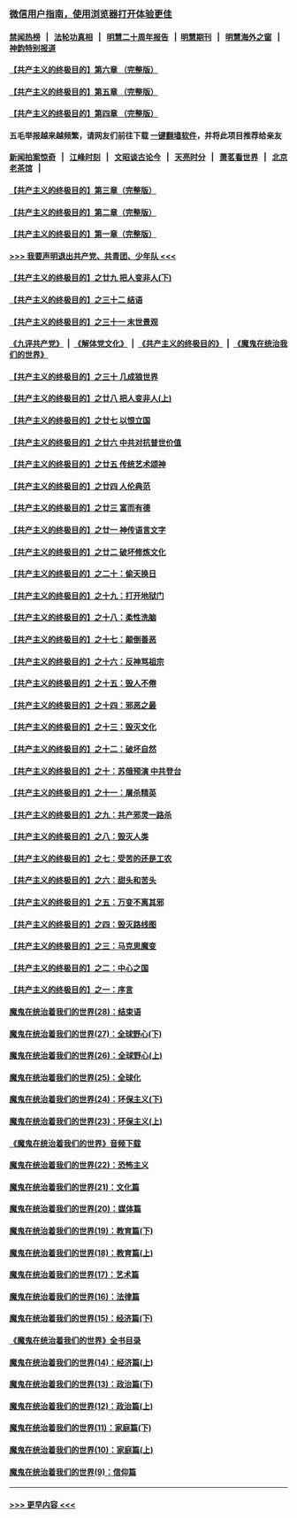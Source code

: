 ### [微信用户指南，使用浏览器打开体验更佳](https://github.com/gfw-breaker/banned-news1/blob/master/indexes/wechat-guide.md?t=0)
#### [禁闻热榜](热点新闻.md?t=0)  &nbsp;&nbsp;|&nbsp;&nbsp; [法轮功真相](https://github.com/gfw-breaker/truth/blob/master/README.md?t=0) &nbsp;&nbsp;|&nbsp;&nbsp; [明慧二十周年报告](https://github.com/gfw-breaker/mh-reports/blob/master/README.md?t=0) &nbsp;&nbsp;|&nbsp;&nbsp;[明慧期刊](https://github.com/gfw-breaker/mh-qikan) &nbsp;&nbsp;|&nbsp;&nbsp; [明慧海外之窗](https://github.com/gfw-breaker/mh-news/blob/master/README.md?t=0) &nbsp;&nbsp;|&nbsp;&nbsp; [神韵特别报道](https://github.com/gfw-breaker/mh-news/blob/master/shenyun.md?t=0)
#### [【共产主义的终极目的】第六章 （完整版）](../pages/nsc422/n11428913.md?t=02141322) 
#### [【共产主义的终极目的】第五章 （完整版）](../pages/nsc422/n11428912.md?t=02141322) 
#### [【共产主义的终极目的】第四章 （完整版）](../pages/nsc422/n11428907.md?t=02141322) 
#### 五毛举报越来越频繁，请网友们前往下载 [一键翻墙软件](https://github.com/gfw-breaker/ssr-accounts)，并将此项目推荐给亲友
#### [新闻拍案惊奇](https://github.com/gfw-breaker/banned-news1/blob/master/pages/link4.md) &nbsp;&nbsp;|&nbsp;&nbsp; [江峰时刻](https://github.com/gfw-breaker/banned-news1/blob/master/pages/link4.md) &nbsp;&nbsp;|&nbsp;&nbsp; [文昭谈古论今](https://github.com/gfw-breaker/banned-news1/blob/master/pages/link4.md) &nbsp;&nbsp;|&nbsp;&nbsp; [天亮时分](https://github.com/gfw-breaker/banned-news1/blob/master/pages/link4.md) &nbsp;&nbsp;|&nbsp;&nbsp; [萧茗看世界](https://github.com/gfw-breaker/banned-news1/blob/master/pages/link4.md) &nbsp;&nbsp;|&nbsp;&nbsp; [北京老茶馆](https://github.com/gfw-breaker/banned-news1/blob/master/pages/link4.md) &nbsp;&nbsp;|&nbsp;&nbsp; 
#### [【共产主义的终极目的】第三章（完整版）](../pages/nsc422/n11428848.md?t=02141322) 
#### [【共产主义的终极目的】第二章（完整版）](../pages/nsc422/n11428831.md?t=02141322) 
#### [【共产主义的终极目的】第一章（完整版）](../pages/nsc422/n11417651.md?t=02141322) 
#### [>>> 我要声明退出共产党、共青团、少年队 <<<](https://github.com/begood0513/goodnews/blob/master/quit/letter.md) 
#### [【共产主义的终极目的】之廿九 把人变非人(下)](../pages/nsc422/n11344140.md?t=02141322) 
#### [【共产主义的终极目的】之三十二 结语](../pages/nsc422/n11360535.md?t=02141322) 
#### [【共产主义的终极目的】之三十一 末世景观](../pages/nsc422/n11351129.md?t=02141322) 
#### [《九评共产党》](https://github.com/begood0513/9ping.md/blob/master/README.md) &nbsp;|&nbsp; [《解体党文化》](../../../../jtdwh.md/blob/master/README.md)  &nbsp;|&nbsp; [《共产主义的终极目的》](../../../../gczydzjmd.md/blob/master/README.md) &nbsp;|&nbsp; [《魔鬼在统治我们的世界》](../../../../mgztzwmdsj.md/blob/master/README.md) 
#### [【共产主义的终极目的】之三十 几成狼世界](../pages/nsc422/n11348280.md?t=02141322) 
#### [【共产主义的终极目的】之廿八 把人变非人(上)](../pages/nsc422/n11340492.md?t=02141322) 
#### [【共产主义的终极目的】之廿七 以恨立国](../pages/nsc422/n11336944.md?t=02141322) 
#### [【共产主义的终极目的】之廿六 中共对抗普世价值](../pages/nsc422/n11324785.md?t=02141322) 
#### [【共产主义的终极目的】之廿五 传统艺术颂神](../pages/nsc422/n11296396.md?t=02141322) 
#### [【共产主义的终极目的】之廿四 人伦典范](../pages/nsc422/n11296397.md?t=02141322) 
#### [【共产主义的终极目的】之廿三 富而有德](../pages/nsc422/n11283598.md?t=02141322) 
#### [【共产主义的终极目的】之廿一 神传语言文字](../pages/nsc422/n11263265.md?t=02141322) 
#### [【共产主义的终极目的】之廿二 破坏修炼文化](../pages/nsc422/n11245728.md?t=02141322) 
#### [【共产主义的终极目的】之二十：偷天换日](../pages/nsc422/n11238846.md?t=02141322) 
#### [【共产主义的终极目的】之十九：打开地狱门](../pages/nsc422/n11206376.md?t=02141322) 
#### [【共产主义的终极目的】之十八：柔性洗脑](../pages/nsc422/n11199994.md?t=02141322) 
#### [【共产主义的终极目的】之十七：颠倒善恶](../pages/nsc422/n11179782.md?t=02141322) 
#### [【共产主义的终极目的】之十六：反神骂祖宗](../pages/nsc422/n11166798.md?t=02141322) 
#### [【共产主义的终极目的】之十五：毁人不倦](../pages/nsc422/n11166792.md?t=02141322) 
#### [【共产主义的终极目的】之十四：邪恶之最](../pages/nsc422/n11150249.md?t=02141322) 
#### [【共产主义的终极目的】之十三：毁灭文化](../pages/nsc422/n11135227.md?t=02141322) 
#### [【共产主义的终极目的】之十二：破坏自然](../pages/nsc422/n11135214.md?t=02141322) 
#### [【共产主义的终极目的】之十：苏俄预演 中共登台](../pages/nsc422/n11118424.md?t=02141322) 
#### [【共产主义的终极目的】之十一：屠杀精英](../pages/nsc422/n11118442.md?t=02141322) 
#### [【共产主义的终极目的】之九：共产邪灵一路杀](../pages/nsc422/n11114139.md?t=02141322) 
#### [【共产主义的终极目的】之八：毁灭人类](../pages/nsc422/n11108503.md?t=02141322) 
#### [【共产主义的终极目的】之七：受苦的还是工农](../pages/nsc422/n11101809.md?t=02141322) 
#### [【共产主义的终极目的】之六：甜头和苦头](../pages/nsc422/n11096971.md?t=02141322) 
#### [【共产主义的终极目的】之五：万变不离其邪](../pages/nsc422/n11091285.md?t=02141322) 
#### [【共产主义的终极目的】之四：毁灭路线图](../pages/nsc422/n11086284.md?t=02141322) 
#### [【共产主义的终极目的】之三：马克思魔变](../pages/nsc422/n11061941.md?t=02141322) 
#### [【共产主义的终极目的】之二：中心之国](../pages/nsc422/n11047728.md?t=02141322) 
#### [【共产主义的终极目的】之一：序言](../pages/nsc422/n11086077.md?t=02141322) 
#### [魔鬼在统治着我们的世界(28)：结束语](../pages/nsc422/n10936246.md?t=02141322) 
#### [魔鬼在统治着我们的世界(27)：全球野心(下)](../pages/nsc422/n10928319.md?t=02141322) 
#### [魔鬼在统治着我们的世界(26)：全球野心(上)](../pages/nsc422/n10900318.md?t=02141322) 
#### [魔鬼在统治着我们的世界(25)：全球化](../pages/nsc422/n10788205.md?t=02141322) 
#### [魔鬼在统治着我们的世界(24)：环保主义(下)](../pages/nsc422/n10695307.md?t=02141322) 
#### [魔鬼在统治着我们的世界(23)：环保主义(上)](../pages/nsc422/n10688613.md?t=02141322) 
#### [《魔鬼在统治着我们的世界》音频下载](../pages/nsc422/n10635553.md?t=02141322) 
#### [魔鬼在统治着我们的世界(22)：恐怖主义](../pages/nsc422/n10614727.md?t=02141322) 
#### [魔鬼在统治着我们的世界(21)：文化篇](../pages/nsc422/n10597706.md?t=02141322) 
#### [魔鬼在统治着我们的世界(20)：媒体篇](../pages/nsc422/n10586579.md?t=02141322) 
#### [魔鬼在统治着我们的世界(19)：教育篇(下)](../pages/nsc422/n10564808.md?t=02141322) 
#### [魔鬼在统治着我们的世界(18)：教育篇(上)](../pages/nsc422/n10526970.md?t=02141322) 
#### [魔鬼在统治着我们的世界(17)：艺术篇](../pages/nsc422/n10499093.md?t=02141322) 
#### [魔鬼在统治着我们的世界(16)：法律篇](../pages/nsc422/n10485969.md?t=02141322) 
#### [魔鬼在统治着我们的世界(15)：经济篇(下)](../pages/nsc422/n10469975.md?t=02141322) 
#### [《魔鬼在统治着我们的世界》全书目录](../pages/nsc422/n10464261.md?t=02141322) 
#### [魔鬼在统治着我们的世界(14)：经济篇(上)](../pages/nsc422/n10457370.md?t=02141322) 
#### [魔鬼在统治着我们的世界(13)：政治篇(下)](../pages/nsc422/n10448270.md?t=02141322) 
#### [魔鬼在统治着我们的世界(12)：政治篇(上)](../pages/nsc422/n10444576.md?t=02141322) 
#### [魔鬼在统治着我们的世界(11)：家庭篇(下)](../pages/nsc422/n10440961.md?t=02141322) 
#### [魔鬼在统治着我们的世界(10)：家庭篇(上)](../pages/nsc422/n10435448.md?t=02141322) 
#### [魔鬼在统治着我们的世界(9)：信仰篇](../pages/nsc422/n10432159.md?t=02141322) 

----
#### [ >>> 更早内容 <<< ](../indexes/nsc422-earlier.md)
